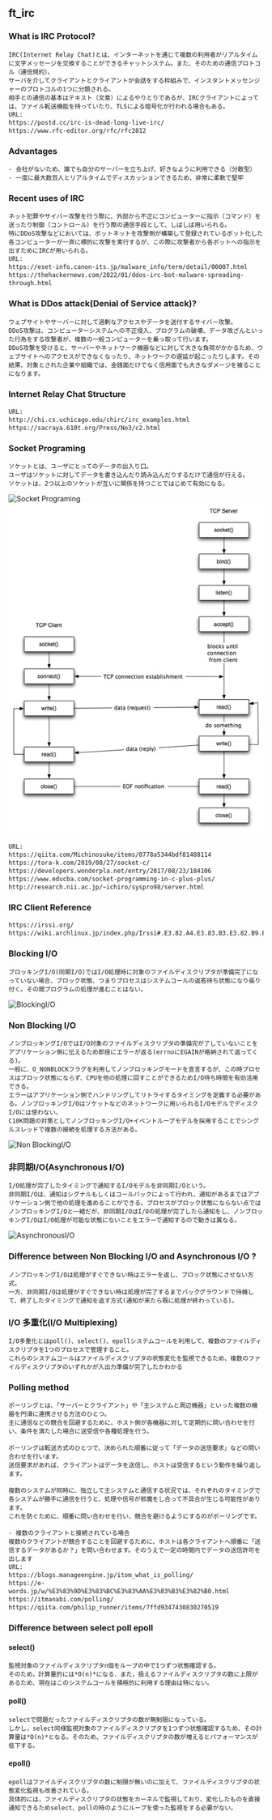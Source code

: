 ## ft_irc
### What is IRC Protocol?
	IRC(Internet Relay Chat)とは、インターネットを通じて複数の利用者がリアルタイムに文字メッセージを交換することができるチャットシステム。また、そのための通信プロトコル（通信規約）。
	サーバを介してクライアントとクライアントが会話をする枠組みで、インスタントメッセンジャーのプロトコルの1つに分類される。
	相手との通信の基本はテキスト（文章）によるやりとりであるが、IRCクライアントによっては、ファイル転送機能を持っていたり、TLSによる暗号化が行われる場合もある。
	URL:
	https://postd.cc/irc-is-dead-long-live-irc/
	https://www.rfc-editor.org/rfc/rfc2812

### Advantages
	- 会社がないため、誰でも自分のサーバーを立ち上げ、好きなように利用できる（分散型）
	- 一度に最大数百人とリアルタイムでディスカッションできるため、非常に柔軟で堅牢

### Recent uses of IRC
	ネット犯罪やサイバー攻撃を行う際に、外部から不正にコンピューターに指示（コマンド）を送ったり制御（コントロール）を行う際の通信手段として、しばしば用いられる。
	特にDDoS攻撃などにおいては、ボットネットを攻撃側が構築して登録されているボット化した各コンピューターが一斉に標的に攻撃を実行するが、この際に攻撃者から各ボットへの指示を出すためにIRCが用いられる。
	URL:
	https://eset-info.canon-its.jp/malware_info/term/detail/00007.html
	https://thehackernews.com/2022/01/ddos-irc-bot-malware-spreading-through.html

### What is DDos attack(Denial of Service attack)?
	ウェブサイトやサーバーに対して過剰なアクセスやデータを送付するサイバー攻撃。
	DDoS攻撃は、コンピューターシステムへの不正侵入、プログラムの破壊、データ改ざんといった行為をする攻撃者が、複数の一般コンピューターを乗っ取って行います。
	DDoS攻撃を受けると、サーバーやネットワーク機器などに対して大きな負荷がかかるため、ウェブサイトへのアクセスができなくなったり、ネットワークの遅延が起こったりします。その結果、対象とされた企業や組織では、金銭面だけでなく信用面でも大きなダメージを被ることになります。

### Internet Relay Chat Structure
	URL:
	http://chi.cs.uchicago.edu/chirc/irc_examples.html
	https://sacraya.610t.org/Press/No3/c2.html

### Socket Programing
	ソケットとは、ユーザにとってのデータの出入り口。
	ユーザはソケットに対してデータを書き込んだり読み込んだりするだけで通信が行える。
	ソケットは、2つ以上のソケットが互いに関係を持つことではじめて有効になる。
![Socket Programing](https://www.techscore.com/page_attachments/0000/0512/ServerSocket.png)
![Socket Programing2](assets/SocketProgramTcp-min.jpg)

	URL:
	https://qiita.com/Michinosuke/items/0778a5344bdf81488114
	https://tora-k.com/2019/08/27/socket-c/
	https://developers.wonderpla.net/entry/2017/08/23/184106
	https://www.educba.com/socket-programming-in-c-plus-plus/
	http://research.nii.ac.jp/~ichiro/syspro98/server.html

### IRC Client Reference
	https://irssi.org/
	https://wiki.archlinux.jp/index.php/Irssi#.E3.82.A4.E3.83.B3.E3.82.B9.E3.83.88.E3.83.BC.E3.83.AB

### Blocking I/O
	ブロッキングI/O(同期I/O)ではI/O処理時に対象のファイルディスクリプタが準備完了になっていない場合、ブロック状態、つまりプロセスはシステムコールの返答待ち状態になり張り付く。その間プログラムの処理が進むことはない。
![BlockingI/O](https://miro.medium.com/max/726/0*cZoBWeg61ktOz_6F.png)

### Non Blocking I/O
	ノンブロッキングI/OではI/O対象のファイルディスクリプタの準備完が了していないことをアプリケーション側に伝えるため即座にエラーが返る(errnoにEGAINが格納されて返ってくる)。
	一般に、O_NONBLOCKフラグを利用してノンブロッキングモードを宣言するが、この時プロセスはブロック状態にならず、CPUを他の処理に回すことができるためI/O待ち時間を有効活用できる。
	エラーはアプリケーション側でハンドリングしてリトライするタイミングを定義する必要がある。ノンブロッキングI/Oはソケットなどのネットワークに用いられるI/OモデルでディスクI/Oには使わない。
	C10K問題の対策としてノンブロッキングI/O+イベントループモデルを採用することでシングルスレッドで複数の接続を処理する方法がある。
![Non BlockingI/O](https://miro.medium.com/max/640/0*6MG53wgJeawlcvsz.png)
	
### 非同期I/O(Asynchronous I/O)
	I/O処理が完了したタイミングで通知するI/Oモデルを非同期I/Oという。
	非同期I/Oは、通知はシグナルもしくはコールバックによって行われ、通知があるまではアプリケーション側で他の処理を進めることができる。プロセスがブロック状態にならない点ではノンブロッキングI/Oと一緒だが、非同期I/OはI/Oの処理が完了したら通知をし、ノンブロッキングI/OはI/O処理が可能な状態にないことをエラーで通知するので動きは異なる。
![AsynchronousI/O](https://miro.medium.com/max/706/0*V4DURyt10-H6iwzJ.png)

### Difference between Non Blocking I/O and Asynchronous I/O ?
	ノンブロッキングI/Oは処理がすぐできない時はエラーを返し、ブロック状態にさせない方式。
	一方、非同期I/Oは処理がすぐできない時は処理が完了するまでバックグラウンドで待機して、終了したタイミングで通知を返す方式(通知が来たら既に処理が終わっている)。

### I/O 多重化(I/O Multiplexing)
	I/O多重化とはpoll()、select()、epollシステムコールを利用して、複数のファイルディスクリプタを1つのプロセスで管理すること。
	これらのシステムコールはファイルディスクリプタの状態変化を監視できるため、複数のファイルディスクリプタのいずれかが入出力準備が完了したかわかる

### Polling method
	ポーリングとは、「サーバーとクライアント」や「主システムと周辺機器」といった複数の機器を円滑に連携させる方法のひとつ。
	主に通信などの競合を回避するために、ホスト側が各機器に対して定期的に問い合わせを行い、条件を満たした場合に送受信や各種処理を行う。
	
	ポーリングは転送方式のひとつで、決められた順番に従って「データの送信要求」などの問い合わせを行います。
	送信要求があれば、クライアントはデータを送信し、ホストは受信するという動作を繰り返します。

	複数のシステムが同時に、独立して主システムと通信する状況では、それぞれのタイミングで各システムが勝手に通信を行うと、処理や信号が邪魔をし合って不具合が生じる可能性があります。
	これを防ぐために、順番に問い合わせを行い、競合を避けるようにするのがポーリングです。

	- 複数のクライアントと接続されている場合
	複数のクライアントが競合することを回避するために、ホストは各クライアントへ順番に「送信するデータがあるか？」を問い合わせます。そのうえで一定の時間内でデータの送信許可を出します
	URL:
	https://blogs.manageengine.jp/itom_what_is_polling/
	https://e-words.jp/w/%E3%83%9D%E3%83%BC%E3%83%AA%E3%83%B3%E3%82%B0.html
	https://itmanabi.com/polling/
	https://qiita.com/philip_runner/items/7ffd9347430830270519


### Difference between select poll epoll

####  select()
	監視対象のファイルディスクリプタn個をループの中で1つずつ状態確認する。
	そのため，計算量的には*O(n)*になる．また，扱えるファイルディスクリプタの数に上限があるため、現在はこのシステムコールを積極的に利用する理由は特にない。

#### poll()
	selectで問題だったファイルディスクリプタの数が無制限になっている。
	しかし，select同様監視対象のファイルディスクリプタを1つずつ状態確認するため、その計算量は*O(n)*となる。そのため、ファイルディスクリプタの数が増えるとパフォーマンスが低下する。

#### epoll()
	epollはファイルディスクリプタの数に制限が無いのに加えて、ファイルディスクリプタの状態変化監視も改善されている。
	具体的には，ファイルディスクリプタの状態をカーネルで監視しており、変化したものを直接通知できるためselect、pollの時のようにループを使った監視をする必要がない。
